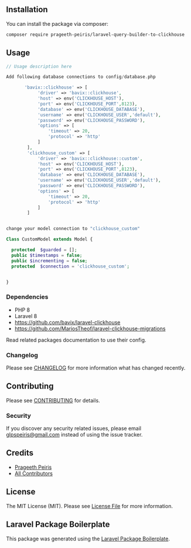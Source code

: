 
## Installation

You can install the package via composer:

```bash
composer require prageeth-peiris/laravel-query-builder-to-clickhouse
```

## Usage

```php
// Usage description here

Add following database connections to config/database.php 

       'bavix::clickhouse' => [
            'driver' => 'bavix::clickhouse',
            'host' => env('CLICKHOUSE_HOST'),
            'port' => env('CLICKHOUSE_PORT',8123),
            'database' => env('CLICKHOUSE_DATABASE'),
            'username' => env('CLICKHOUSE_USER','default'),
            'password' => env('CLICKHOUSE_PASSWORD'),
            'options' => [
                'timeout' => 20,
                'protocol' => 'http'
            ]
        ],
        'clickhouse_custom' => [
            'driver' => 'bavix::clickhouse::custom',
            'host' => env('CLICKHOUSE_HOST'),
            'port' => env('CLICKHOUSE_PORT',8123),
            'database' => env('CLICKHOUSE_DATABASE'),
            'username' => env('CLICKHOUSE_USER','default'),
            'password' => env('CLICKHOUSE_PASSWORD'),
            'options' => [
                'timeout' => 20,
                'protocol' => 'http'
            ]
        ]


change your model connection to "clickhouse_custom"

Class CustomModel extends Model {

  protected  $guarded = [];
  public $timestamps = false;
  public $incrementing = false;
  protected  $connection = 'clickhouse_custom';


}


```

### Dependencies

- PHP 8
- Laravel 8
- https://github.com/bavix/laravel-clickhouse
- https://github.com/MariosTheof/laravel-clickhouse-migrations

Read related packages documentation to use their config.



### Changelog

Please see [CHANGELOG](CHANGELOG.md) for more information what has changed recently.

## Contributing

Please see [CONTRIBUTING](CONTRIBUTING.md) for details.

### Security

If you discover any security related issues, please email glpspeiris@gmail.com instead of using the issue tracker.

## Credits

-   [Prageeth Peiris](https://github.com/prageeth-peiris)
-   [All Contributors](../../contributors)

## License

The MIT License (MIT). Please see [License File](LICENSE.md) for more information.

## Laravel Package Boilerplate

This package was generated using the [Laravel Package Boilerplate](https://laravelpackageboilerplate.com).
